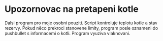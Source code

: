 # Upozornovac na pretapeni kotle
Dalsi program pro moje osobni pouziti.
Script kontroluje teplotu kotle a stav rezervy.
Pokud něco prekroci stanovene limity, program posle oznameni do pushbullet s informacemi o kotli.
Program vyuziva vlaknovani.
